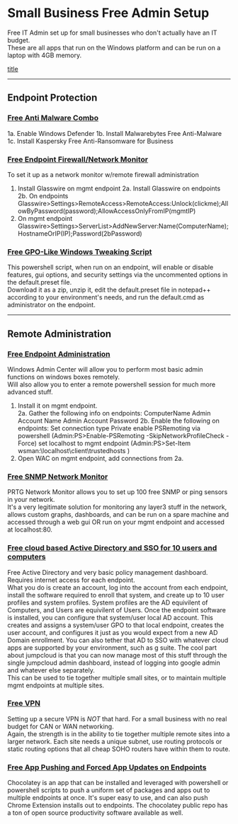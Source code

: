 # Small Business Free Admin Setup
Free IT Admin set up for small businesses who don't actually have an IT budget.  
These are all apps that run on the Windows platform and can be run on a laptop with 4GB memory.

[title](url)
***
## Endpoint Protection

### [Free Anti Malware Combo](https://github.com/cpardue/infosec/blob/master/Windows/Free%20Anti-malware%20Combo.md)
1a. Enable Windows Defender
1b. Install Malwarebytes Free Anti-Malware
1c. Install Kaspersky Free Anti-Ransomware for Business

### [Free Endpoint Firewall/Network Monitor](https://www.glasswire.com/download/)
To set it up as a network monitor w/remote firewall administration
1. Install Glasswire on mgmt endpoint
2a. Install Glasswire on endpoints
2b. On endpoints Glasswire>Settings>RemoteAccess>RemoteAccess:Unlock(clickme);AllowByPassword(password);AllowAccessOnlyFromIP(mgmtIP)
3. On mgmt endpoint Glasswire>Settings>ServerList>AddNewServer:Name(ComputerName);HostnameOrIP(IP);Password(2bPassword)

### [Free GPO-Like Windows Tweaking Script](https://github.com/cpardue/Win10-Initial-Setup-Script)
This powershell script, when run on an endpoint, will enable or disable features, gui options, and 
security settings via the uncommented options in the default.preset file.  
Download it as a zip, unzip it, edit the default.preset file in notepad++ according to your environment's
needs, and run the default.cmd as administrator on the endpoint.  

***
## Remote Administration

### [Free Endpoint Administration](https://www.microsoft.com/en-us/cloud-platform/windows-admin-center)
Windows Admin Center will allow you to perform most basic admin functions on windows boxes remotely.  
Will also allow you to enter a remote powershell session for much more advanced stuff.  
1. Install it on mgmt endpoint.  
2a. Gather the following info on endpoints:
      ComputerName
      Admin Account Name
      Admin Account Password
2b. Enable the following on endpoints: 
      Set connection type Private
      enable PSRemoting via powershell (Admin:PS>Enable-PSRemoting -SkipNetworkProfileCheck -Force)
      set localhost to mgmt endpoint (Admin:PS>Set-Item wsman:\localhost\client\trustedhosts <mgmtIP>)
3. Open WAC on mgmt endpoint, add connections from 2a.  

### [Free SNMP Network Monitor](https://www.paessler.com/download/prtg-download)
PRTG Network Monitor allows you to set up 100 free SNMP or ping sensors in your network.  
It's a very legitimate solution for monitoring any layer3 stuff in the network, allows 
custom graphs, dashboards, and can be run on a spare machine and accessed through a web 
gui OR run on your mgmt endpoint and accessed at localhost:80.  

### [Free cloud based Active Directory and SSO for 10 users and computers](https://console.jumpcloud.com/signup)
Free Active Directory and very basic policy management dashboard.  Requires internet access for each endpoint.  
What you do is create an account, log into the account from each endpoint, install the software required to enroll that 
system, and create up to 10 user profiles and system profiles.  System profiles are the AD equivilent of Computers, and 
Users are equivilent of Users.  Once the endpoint software is installed, you can configure that system/user local AD 
account.  This creates and assigns a system/user GPO to that local endpoint, creates the user account, and configures it 
just as you would expect from a new AD Domain enrollment.  You can also tether that AD to SSO with whatever cloud apps 
are supported by your environment, such as g suite.  The cool part about jumpcloud is that you can now manage most of 
this stuff through the single jumpcloud admin dashboard, instead of logging into google admin and whatever else separately.  
This can be used to tie together multiple small sites, or to maintain multiple mgmt endpoints at multiple sites. 

### [Free VPN](https://github.com/cpardue/infosec/blob/master/Windows/Servers/OpenVPN%20Server%20Windows%2010)
Setting up a secure VPN is *NOT* that hard.  For a small business with no real budget for CAN or WAN networking.  
Again, the strength is in the ability to tie together multiple remote sites into a larger network.  Each site needs a 
unique subnet, use routing protocols or static routing options that all cheap SOHO routers have within them to route.  

### [Free App Pushing and Forced App Updates on Endpoints](https://github.com/cpardue/infosec/blob/master/Windows/Powershell/Powershell%20Chocolatey)
Chocolatey is an app that can be installed and leveraged with powershell or powershell scripts to push a uniform set 
of packages and apps out to multiple endpoints at once.  It's super easy to use, and can also push Chrome Extension 
installs out to endpoints.  The chocolatey public repo has a ton of open source productivity software available as well.  

